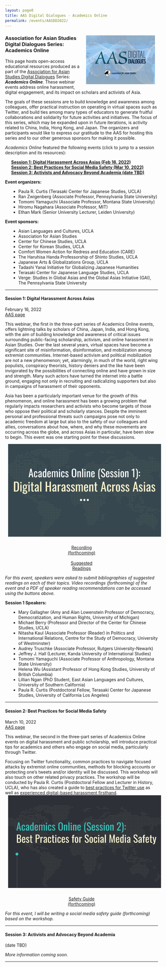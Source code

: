 ```yaml
---
layout: page0
title: AAS Digital Dialogues - Academics Online
permalink: /events/AASDD2022/
---
```


<div style>
<img src="/images/AAS_DD_logo.png" style="float:right;max-width:45%;padding: 10px 10px 10px 15px;">
</div>
<h3>Association for Asian Studies<br>Digital Dialogues Series:<br>Academics Online</h3>

<p></p>
This page hosts open-access educational resources produced as a part of the <a href="https://www.asianstudies.org/jobs-professional-resources/aas-digital-dialogues/">Association for Asian Studies Digital Dialogues</a> Series: <em><b>Academics Online</b></em>. These webinar events address online harassment, digital engagement, and its impact on scholars and activists of Asia.
<p></p>
The goals of these sessions are to build knowledge and awareness among colleagues, offer practical instruction on operating in virtual spaces such as Twitter, and build ties among many types of educators to generate fruitful collaborations and solidarity for future activities and initiatives. The focus of this series, which may be expanded upon in future iterations, is activity related to China, India, Hong Kong, and Japan. The organizers and participants would like to express our gratitude to the AAS for hosting this series and to our other generous sponsors for making it possible.
<p></p>
<em>Academics Online</em> featured the following events (click to jump to a session description and its resources):
<p></p><b>
<span style="padding-left: 20px; display:block"><a href="#1">Session 1: Digital Harassment Across Asias (Feb 16, 2022)</a><br>
<a href="#2">Session 2: Best Practices for Social Media Safety (Mar 10, 2022)</a><br>
<a href="#3">Session 3: Activists and Advocacy Beyond Academia (date TBD)</a></span></b>
<p></p>
<b>Event organizers:</b>
<p></p>
<div>
<span style="padding-left: 20px; display:block">
  <ul><li>Paula R. Curtis (Terasaki Center for Japanese Studies, UCLA)</li>
  <li>Ran Zwigenberg (Associate Professor, Pennsylvania State University)</li>
  <li>Tomomi Yamaguchi (Associate Professor, Montana State University)</li>
  <li>Hiromu Nagahara (Associate Professor, MIT)</li>
  <li>Ethan Mark (Senior University Lecturer, Leiden University)</li></ul>
  </span>
  </div>
<p></p>
<b>Event sponsors:</b>
<p></p>
<div>
<span style="padding-left: 20px; display:block">
  <ul><li>Asian Languages and Cultures, UCLA</li>
  <li>Association for Asian Studies</li>
  <li>Center for Chinese Studies, UCLA</li>
  <li>Center for Korean Studies, UCLA</li>
  <li>Comfort Women Action for Redress and Education (CARE)</li>
  <li>The Haruhisa Handa Professorship of Shinto Studies, UCLA</li>
  <li>Japanese Arts & Globalizations Group, UCLA</li>
  <li>Tadashi Yanai Initiative for Globalizing Japanese Humanities</li>
  <li>Terasaki Center for Japanese Language Studies, UCLA</li>
  <li>Verge: Studies in Global Asias and the Global Asias Initiative (GAI), The Pennsylvania State University</li></ul>
  </span>
  </div>
<p></p>
<hr>
<section id="1">
<div class="outerDiv5545">
  <div class="leftDiv5545">
  <h4><b>Session 1: Digital Harassment Across Asias</b></h4>
  February 16, 2022<br>
  <a href="https://www.asianstudies.org/jobs-professional-resources/aas-digital-dialogues/academics-online-digital-harassment-across-asias/">AAS page</a>
  <p></p>
  This webinar, the first in the three-part series of Academics Online events, offers lightning talks by scholars of China, Japan, India, and Hong Kong, with the aim of building knowledge and awareness of critical issues surrounding public-facing scholarship, activism, and online harassment in Asian Studies. Over the last several years, virtual spaces have become a significant site of misinformation, disinformation, and mobilization among extremist communities. Internet-based activism and political mobilization are not a new phenomenon; yet, alarmingly, in much of the world, right wing populists, conspiracy theorists, history deniers and the like have been invigorated by the possibilities of connecting online and have grown in size and strength. Many such actors have turned the internet into a battle ground, engaging not only in recruiting and radicalizing supporters but also in campaigns of harassment of their opponents.
  <p></p>Asia has been a particularly important venue for the growth of this phenomenon, and online harassment has been a growing problem that regularly impacts researchers and activists who become targets of those who oppose their political and scholarly stances. Despite the imminent personal and professional threats such campaigns pose not only to academic freedom at large but also to the safety of our colleagues and allies, conversations about how, where, and why these movements are occurring across the globe, and across Asias in particular, have been slow to begin. This event was one starting point for these discussions.
  <p></p>
  </div>
  <div class="rightDiv5545">
        <div style>
        <img src="/images/AASDDS1.png" style="float:center;max-width:100%;padding: 0px 10px 10px 10px;">
        </div><p></p>
        <p></p>
        <center>
        <a href="https://www.asianstudies.org/jobs-professional-resources/aas-digital-dialogues/academics-online-digital-harassment-across-asias/" class="btn btn-primary btn-lg outline" role="button"> Recording<br>(forthcoming)</a><br>&nbsp;<br>
        <a href="/docs/2022_AASDD1_Bib.pdf" class="btn btn-primary btn-lg outline" role="button">Suggested<br>Readings</a>
        </center>
      <p></p>
      <p></p>
      <em>For this event, speakers were asked to submit bibliographies of suggested readings on each of their topics. Video recordings (forthcoming) of the event and a PDF of speaker reading recommendations can be accessed using the buttons above.</em>
      <p></p>
    </div>
</div>
<b>Session 1 Speakers:</b>
<p></p>
<span style="padding-left: 20px; display:block">
    <ul><li>Mary Gallagher (Amy and Alan Lowenstein Professor of Democracy, Democratization, and Human Rights, University of Michigan)</li>
    <li>Michael Berry (Professor and Director of the Center for Chinese Studies, UCLA)</li>
    <li>Nitasha Kaul (Associate Professor (Reader) in Politics and International Relations, Centre for the Study of Democracy, University of Westminster)</li>
    <li>Audrey Truschke (Associate Professor, Rutgers University-Newark)</li>
    <li>Jeffrey J. Hall (Lecturer, Kanda University of International Studies)</li>
    <li>Tomomi Yamaguchi (Associate Professor of Anthropology, Montana State University)</li>
    <li>Helena Wu (Assistant Professor of Hong Kong Studies, University of British Columbia)</li>
    <li>Lillian Ngan (PhD Student, East Asian Languages and Cultures, University of Southern California)</li>
    <li>Paula R. Curtis (Postdoctoral Fellow, Terasaki Center for Japanese Studies, University of California Los Angeles)</li></ul></span>
</section>
<hr>
<section id="2">
<div class="outerDiv5545">
  <div class="leftDiv5545">
    <h4><b>Session 2: Best Practices for Social Media Safety</b></h4>
    March 10, 2022<br>
    <a href="https://www.asianstudies.org/jobs-professional-resources/aas-digital-dialogues/academics-online-best-practices-for-social-media-safety/">AAS page</a>
    <p></p>
    This webinar, the second in the three-part series of Academics Online events on digital harassment and public scholarship, will introduce practical tips for academics and others who engage on social media, particularly through Twitter.
    <p></p>
    Focusing on Twitter functionality, common practices to navigate focused attacks by extremist online communities, methods for blocking accounts or protecting one’s tweets and/or identity will be discussed. This workshop will also touch on other related privacy practices. The workshop will be conducted by Paula R. Curtis (Postdoctoral Fellow and Lecturer in History, UCLA), who has also created a guide to <a href="http://prcurtis.com/docs/twitterguide/">best practices for Twitter use</a> as well as <a href="https://apjjf.org/2021/22/Curtis.html">experienced digital-based harassment firsthand</a>.
    </div>
  <div class="rightDiv5545">
        <div style>
        <img src="/images/AASDDS2.png" style="float:center;max-width:100%;padding: 0px 10px 10px 10px;">
        </div><p></p>
        <p></p>
      <center>
      <a href="/events/AASDD2022/" class="btn btn-primary btn-lg outline" role="button">Safety Guide<br>(forthcoming)</a></center>
      <p></p>
      <p></p>
      <em>For this event, I will be writing a social media safety guide (forthcoming) based on the workshop.</em>
      <p></p>
      </div>
  </div>
</section>
<hr>
<section id="3">
<h4><b>Session 3: Activists and Advocacy Beyond Academia</b></h4>
(date TBD)<p></p>
<em>More information coming soon.</em>
</section>
<hr>
<p></p>
